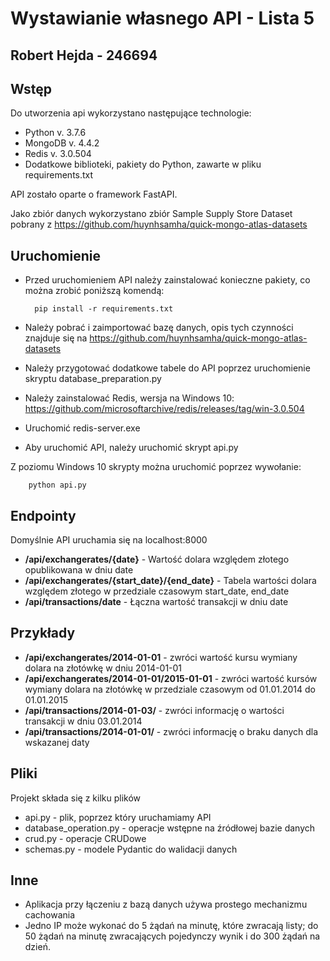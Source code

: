 # Wystawianie własnego API - Lista 5 #
## Robert Hejda - 246694 ##
## Wstęp ##
Do utworzenia api wykorzystano następujące technologie:
* Python v. 3.7.6
* MongoDB v. 4.4.2
* Redis v. 3.0.504
* Dodatkowe biblioteki, pakiety do Python, zawarte w pliku requirements.txt

API zostało oparte o framework FastAPI.

Jako zbiór danych wykorzystano zbiór Sample Supply Store Dataset pobrany z https://github.com/huynhsamha/quick-mongo-atlas-datasets 

## Uruchomienie ##
* Przed uruchomieniem API należy zainstalować konieczne pakiety, co można zrobić poniższą komendą:
        
        pip install -r requirements.txt
* Należy pobrać i zaimportować bazę danych, opis tych czynności znajduje się na https://github.com/huynhsamha/quick-mongo-atlas-datasets 
* Należy przygotować dodatkowe tabele do API poprzez uruchomienie skryptu database_preparation.py
* Należy zainstalować Redis, wersja na Windows 10: https://github.com/microsoftarchive/redis/releases/tag/win-3.0.504
* Uruchomić redis-server.exe
* Aby uruchomić API, należy uruchomić skrypt api.py

Z poziomu Windows 10 skrypty można uruchomić poprzez wywołanie:

        python api.py
## Endpointy ## 
Domyślnie API uruchamia się na localhost:8000
* **/api/exchangerates/{date}** - Wartość dolara względem złotego opublikowana w dniu date
* **/api/exchangerates/{start_date}/{end_date}** - Tabela wartości dolara względem złotego w przedziale czasowym start_date, end_date
* **/api/transactions/date** - Łączna wartość transakcji w dniu date

## Przykłady ##
* **/api/exchangerates/2014-01-01** - zwróci wartość kursu wymiany dolara na złotówkę w dniu 2014-01-01
* **/api/exchangerates/2014-01-01/2015-01-01** - zwróci wartość kursów wymiany dolara na złotówkę w przedziale czasowym od 01.01.2014 do 01.01.2015 
* **/api/transactions/2014-01-03/** - zwróci informację o wartości transakcji w dniu 03.01.2014
* **/api/transactions/2014-01-01/** - zwróci informację o braku danych dla wskazanej daty

## Pliki ##
Projekt składa się z kilku plików
* api.py - plik, poprzez który uruchamiamy API
* database_operation.py - operacje wstępne na źródłowej bazie danych
* crud.py - operacje CRUDowe
* schemas.py - modele Pydantic do walidacji danych

## Inne ##
* Aplikacja przy łączeniu z bazą danych używa prostego mechanizmu cachowania
* Jedno IP może wykonać do 5 żądań na minutę, które zwracają listy; do 50 żądań na minutę zwracających pojedynczy wynik i do 300 żądań na dzień.

